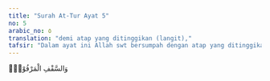 ```yaml
---
title: "Surah At-Tur Ayat 5"
no: 5
arabic_no: ٥
translation: "demi atap yang ditinggikan (langit),"
tafsir: "Dalam ayat ini Allah swt bersumpah dengan atap yang ditinggikan (langit) yaitu alam tinggi yang mempunyai beberapa matahari, beberapa bulan, bintang-bintang tetap, dan bintang-bintang beredar. Di sana juga terletak 'Arsy dan kursi-Nya; demikian juga malaikat-malaikat-Nya (yang tidak pernah menolak perintah Allah swt dan selalu patuh terhadap apa yang Allah perintahkan kepada mereka). Di sana juga ada benda-benda alam yang tak terhitung banyaknya hanya Allah swt yang mengetahuinya, dan balatentara Allah swt yang kita juga tak mengetahui hakikatnya kecuali Dia yang menciptakannya. Dalam firman Allah swt dijelaskan: \n\nDan tidak ada yang mengetahui bala tentara Tuhanmu kecuali Dia sendiri. (al-Muddatstsir/74: 31) \n\nSufyan ats-sauri, Syu'bah dan Abdul Ahwas meriwayatkan dari Simak dari Harb dari Khalid bin Ar'arah dari 'Ali bahwa As-Saqful Marfu' artinya 'langit. Sufyan membaca firman Allah sebagai berikut: \n\nDan Kami menjadikan langit sebagai atap yang terpelihara. (alAnbiya'/21: 32) \n\nMaksudnya ialah bahwa langit itu sebagai atap dan yang dimaksud dengan \"terpelihara\" ialah segala yang berada di langit itu dijaga oleh Allah swt dengan peraturan dan hukum-hukum yang menyebabkan semuanya berjalan dengan teratur dan tertib, sesuai sistem dan hukumnya."
---
```

وَالسَّقْفِ الْمَرْفُوْعِۙ  